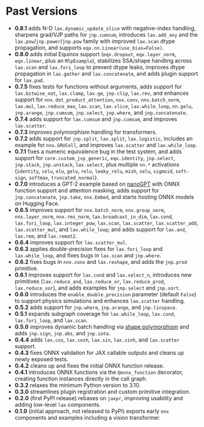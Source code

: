 # Past Versions

- **0.8.1** adds N-D `lax.dynamic_update_slice` with negative-index handling, sharpens grad/VJP paths for `jnp.cumsum`, introduces `lax.add_any` and the `lax.pow`/`jnp.power`/`jnp.pow` family with improved `lax.scan` dtype propagation, and supports `eqx.nn.Linear(use_bias=False)`.
- **0.8.0** adds initial Equinox support (`eqx.dropout`, `eqx.layer_norm`, `eqx.linear`, plus an `MlpExample`), stabilizes SSA/shape handling across `lax.scan` and `lax.fori_loop` to prevent dtype leaks, improves dtype propagation in `lax.gather` and `lax.concatenate`, and adds plugin support for `lax.pad`.
- **0.7.5** fixes tests for functions without arguments, adds support for `lax.bitwise_not`, `lax.clamp`, `lax.ge`, `jnp.clip`, `lax.rev`, and enhances support for `nnx.dot_product_attention`, `nnx.conv`, `nnx.batch_norm`, `lax.mul`, `lax.reduce_max`, `lax.scan`, `lax.slice`, `lax.while_loop`, `nn.gelu`, `jnp.arange`, `jnp.cumsum`, `jnp.select`, `jnp.where`, and `jnp.concatenate`.
- **0.7.4** adds support for `lax.cumsum` and `jnp.cumsum`, and improves `lax.scatter`.
- **0.7.3** improves polymorphism handling for transformers.
- **0.7.2** adds support for `jnp.split`, `lax.split`, `lax.logistic`, includes an example for `nnx.GRUCell`, and improves `lax.scatter` and `lax.while_loop`.
- **0.7.1** fixes a numeric equivalence bug in the test system, and adds support for `core.custom_jvp_generic`, `eqx.identity`, `jnp.select`, `jnp.stack`, `jnp.unstack`, `lax.select`, plus multiple `nn.*` activations (`identity`, `celu`, `elu`, `gelu`, `relu`, `leaky_relu`, `mish`, `selu`, `sigmoid`, `soft-sign`, `softmax`, `truncated_normal`).
- **0.7.0** introduces a GPT-2 example based on [nanoGPT](https://github.com/karpathy/nanoGPT/blob/master/model.py) with ONNX function support and attention masking, adds support for `jnp.concatenate`, `jnp.take`, `nnx.Embed`, and starts hosting ONNX models on Hugging Face.
- **0.6.5** improves support for `nnx.batch_norm`, `nnx.group_norm`, `nnx.layer_norm`, `nnx.rms_norm`, `lax.broadcast_in_dim`, `lax.cond`, `lax.fori_loop`, `lax.integer_pow`, `lax.scan`, `lax.scatter`, `lax.scatter_add`, `lax.scatter_mul`, and `lax.while_loop`; and adds support for `lax.and`, `lax.rem`, and `lax.remat2`.
- **0.6.4** improves support for `lax.scatter_mul`.
- **0.6.3** applies double-precision fixes for `lax.fori_loop` and `lax.while_loop`, and fixes bugs in `lax.scan` and `jnp.where`.
- **0.6.2** fixes bugs in `nnx.conv` and `lax.reshape`, and adds the `jnp.prod` primitive.
- **0.6.1** improves support for `lax.cond` and `lax.select_n`, introduces new primitives (`lax.reduce_and`, `lax.reduce_or`, `lax.reduce_prod`, `lax.reduce_xor`), and adds examples for `jnp.select` and `jnp.sort`.
- **0.6.0** introduces the `enable_double_precision` parameter (default `False`) to support physics simulations and enhances `lax.scatter` handling.
- **0.5.2** adds support for `jnp.where`, `jnp.arange`, and `jnp.linspace`.
- **0.5.1** expands subgraph coverage for `lax.while_loop`, `lax.cond`, `lax.fori_loop`, and `lax.scan`.
- **0.5.0** improves dynamic batch handling via [shape polymorphism](https://docs.jax.dev/en/latest/export/shape_poly.html) and adds `jnp.sign`, `jnp.abs`, and `jnp.iota`.
- **0.4.4** adds `lax.cos`, `lax.cosh`, `lax.sin`, `lax.sinh`, and `lax.scatter` support.
- **0.4.3** fixes ONNX validation for JAX callable outputs and cleans up newly exposed tests.
- **0.4.2** cleans up and fixes the initial ONNX function release.
- **0.4.1** introduces ONNX functions via the `@onnx_function` decorator, creating function instances directly in the call graph.
- **0.3.2** relaxes the minimum Python version to 3.10.
- **0.3.0** streamlines plugin registration and custom primitive integration.
- **0.2.0** (first PyPI release) rebases on `jaxpr`, improving usability and adding low-level `lax` components.
- **0.1.0** (initial approach, not released to PyPI) exports early `nnx` components and examples including a vision transformer.
